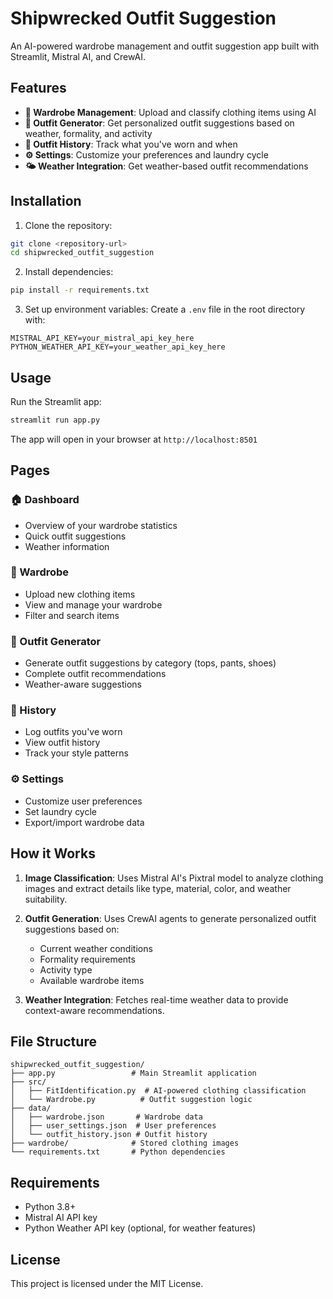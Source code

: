 # Shipwrecked Outfit Suggestion

An AI-powered wardrobe management and outfit suggestion app built with Streamlit, Mistral AI, and CrewAI.

## Features

- **👕 Wardrobe Management**: Upload and classify clothing items using AI
- **🎨 Outfit Generator**: Get personalized outfit suggestions based on weather, formality, and activity
- **📅 Outfit History**: Track what you've worn and when
- **⚙️ Settings**: Customize your preferences and laundry cycle
- **🌤️ Weather Integration**: Get weather-based outfit recommendations

## Installation

1. Clone the repository:
```bash
git clone <repository-url>
cd shipwrecked_outfit_suggestion
```

2. Install dependencies:
```bash
pip install -r requirements.txt
```

3. Set up environment variables:
Create a `.env` file in the root directory with:
```
MISTRAL_API_KEY=your_mistral_api_key_here
PYTHON_WEATHER_API_KEY=your_weather_api_key_here
```

## Usage

Run the Streamlit app:
```bash
streamlit run app.py
```

The app will open in your browser at `http://localhost:8501`

## Pages

### 🏠 Dashboard
- Overview of your wardrobe statistics
- Quick outfit suggestions
- Weather information

### 👕 Wardrobe
- Upload new clothing items
- View and manage your wardrobe
- Filter and search items

### 🎨 Outfit Generator
- Generate outfit suggestions by category (tops, pants, shoes)
- Complete outfit recommendations
- Weather-aware suggestions

### 📅 History
- Log outfits you've worn
- View outfit history
- Track your style patterns

### ⚙️ Settings
- Customize user preferences
- Set laundry cycle
- Export/import wardrobe data

## How it Works

1. **Image Classification**: Uses Mistral AI's Pixtral model to analyze clothing images and extract details like type, material, color, and weather suitability.

2. **Outfit Generation**: Uses CrewAI agents to generate personalized outfit suggestions based on:
   - Current weather conditions
   - Formality requirements
   - Activity type
   - Available wardrobe items

3. **Weather Integration**: Fetches real-time weather data to provide context-aware recommendations.

## File Structure

```
shipwrecked_outfit_suggestion/
├── app.py                 # Main Streamlit application
├── src/
│   ├── FitIdentification.py  # AI-powered clothing classification
│   └── Wardrobe.py          # Outfit suggestion logic
├── data/
│   ├── wardrobe.json       # Wardrobe data
│   ├── user_settings.json  # User preferences
│   └── outfit_history.json # Outfit history
├── wardrobe/              # Stored clothing images
└── requirements.txt       # Python dependencies
```

## Requirements

- Python 3.8+
- Mistral AI API key
- Python Weather API key (optional, for weather features)

## License

This project is licensed under the MIT License. 